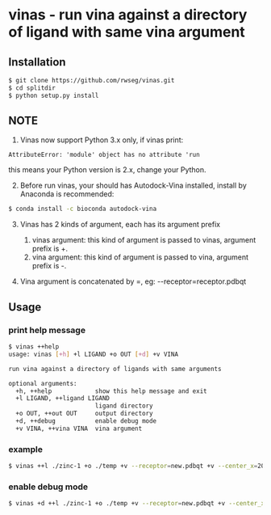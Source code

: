 # vinas - run vina against a directory of ligand with same vina argument

## Installation

```bash
$ git clone https://github.com/rwseg/vinas.git
$ cd splitdir
$ python setup.py install
```

## NOTE

1. Vinas now support Python 3.x only, if vinas print:

```
AttributeError: 'module' object has no attribute 'run
```

this means your Python version is 2.x, change your Python.

2. Before run vinas, your should has Autodock-Vina installed,
install by Anaconda is recommended:

```bash
$ conda install -c bioconda autodock-vina
```

3. Vinas has 2 kinds of argument, each has its argument prefix

    1. vinas argument: this kind of argument is passed to vinas, argument prefix is +.
    2. vina argument: this kind of argument is passed to vina, argument prefix is -.
    
4. Vina argument is concatenated by =, eg: --receptor=receptor.pdbqt

## Usage

### print help message

```bash
$ vinas ++help
usage: vinas [+h] +l LIGAND +o OUT [+d] +v VINA

run vina against a directory of ligands with same arguments

optional arguments:
  +h, ++help            show this help message and exit
  +l LIGAND, ++ligand LIGAND
                        ligand directory
  +o OUT, ++out OUT     output directory
  +d, ++debug           enable debug mode
  +v VINA, ++vina VINA  vina argument
```

### example

```bash
$ vinas ++l ./zinc-1 +o ./temp +v --receptor=new.pdbqt +v --center_x=20.568 +v --center_y=35.285 +v --center_z=13.029 +v --size_x=28 +v --size_y=28 +v --size_z=40 +v --num_modes=9 +v --energy_range=1
```

### enable debug mode

```bash
$ vinas +d ++l ./zinc-1 +o ./temp +v --receptor=new.pdbqt +v --center_x=20.568 +v --center_y=35.285 +v --center_z=13.029 +v --size_x=28 +v --size_y=28 +v --size_z=40 +v --num_modes=9 +v --energy_range=1
```

